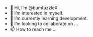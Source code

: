 - 👋 Hi, I’m @bumfuzzleX
- 👀 I’m interested in myself.
- 🌱 I’m currently learning development.
- 💞️ I’m looking to collaborate on ...
- 📫 How to reach me ...

<!---
bumfuzzleX/bumfuzzleX is a ✨ special ✨ repository because its `README.md` (this file) appears on your GitHub profile.
You can click the Preview link to take a look at your changes.
--->
